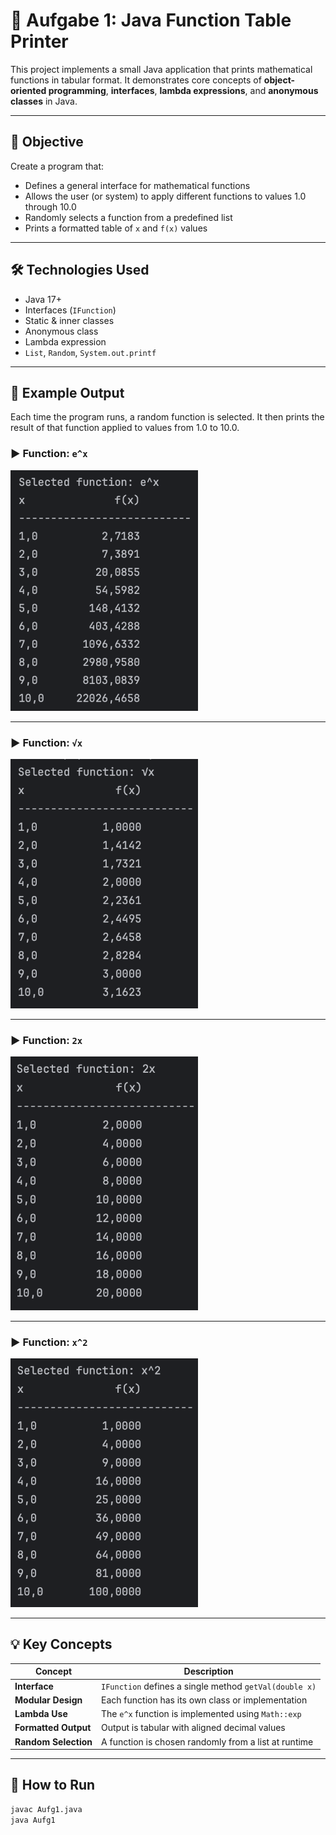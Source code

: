 # 📐 Aufgabe 1: Java Function Table Printer

This project implements a small Java application that prints mathematical functions in tabular format. It demonstrates core concepts of **object-oriented programming**, **interfaces**, **lambda expressions**, and **anonymous classes** in Java.

---

## 📌 Objective

Create a program that:
- Defines a general interface for mathematical functions
- Allows the user (or system) to apply different functions to values 1.0 through 10.0
- Randomly selects a function from a predefined list
- Prints a formatted table of `x` and `f(x)` values

---

## 🛠 Technologies Used

- Java 17+
- Interfaces (`IFunction`)
- Static & inner classes
- Anonymous class
- Lambda expression
- `List`, `Random`, `System.out.printf`

---

## 📄 Example Output

Each time the program runs, a random function is selected. It then prints the result of that function applied to values from 1.0 to 10.0.

### ▶️ Function: `e^x`
<img src="assets/exp_output.png" width="300"/>

---

### ▶️ Function: `√x`
<img src="assets/sqrt_output.png" width="300"/>

---

### ▶️ Function: `2x`
<img src="assets/doublex_output.png" width="300"/>

---

### ▶️ Function: `x^2`
<img src="assets/square_output.png" width="300"/>

---

## 💡 Key Concepts

| Concept             | Description |
|---------------------|-------------|
| **Interface**        | `IFunction` defines a single method `getVal(double x)` |
| **Modular Design**   | Each function has its own class or implementation |
| **Lambda Use**       | The `e^x` function is implemented using `Math::exp` |
| **Formatted Output** | Output is tabular with aligned decimal values |
| **Random Selection** | A function is chosen randomly from a list at runtime |

---

## 🧪 How to Run

```bash
javac Aufg1.java
java Aufg1
